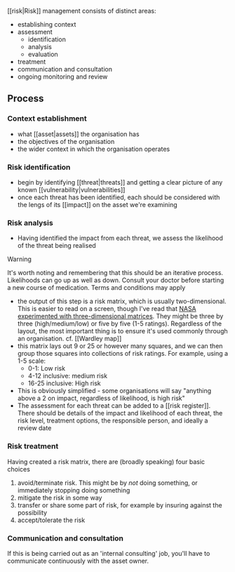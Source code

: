 [[risk|Risk]] management consists of distinct areas: 
- establishing context
- assessment
	- identification
	- analysis
	- evaluation
- treatment
- communication and consultation
- ongoing monitoring and review
## Process
### Context establishment
- what [[asset|assets]] the organisation has
- the objectives of the organisation
- the wider context in which the organisation operates

### Risk identification
- begin by identifying [[threat|threats]] and getting a clear picture of any known [[vulnerability|vulnerabilities]] 
- once each threat has been identified, each should be considered with the lengs of its [[impact]] on the asset we're examining

### Risk analysis
- Having identified the impact from each threat, we assess the likelihood of the threat being realised
>[!warning] 
>It's worth noting and remembering that this should be an iterative process. Likelihoods can go up as well as down. Consult your doctor before starting a new course of medication. Terms and conditions may apply

- the output of this step is a risk matrix, which is usually two-dimensional. This is easier to read on a screen, though I've read that [NASA experimented with three-dimensional matrices](https://ntrs.nasa.gov/api/citations/20100024129/downloads/20100024129.pdf). They might be three by three (high/medium/low) or five by five (1-5 ratings). Regardless of the layout, the most important thing is to ensure it's used commonly through an organisation. cf. [[Wardley map]]
- this matrix lays out 9 or 25 or however many squares, and we can then group those squares into collections of risk ratings. For example, using a 1-5 scale:
	- 0-1: Low risk
	- 4-12 inclusive: medium risk
	- 16-25 inclusive: High risk
- This is obviously simplified - some organisations will say "anything above a 2 on impact, regardless of likelihood, is high risk"
- The assessment for each threat can be added to a [[risk register]]. There should be details of the impact and likelihood of each threat, the risk level, treatment options, the responsible person, and ideally a review date

### Risk treatment
Having created a risk matrix, there are (broadly speaking) four basic choices
1. avoid/terminate risk. This might be by *not* doing something, or immediately stopping doing something
2. mitigate the risk in some way
3. transfer or share some part of risk, for example by insuring against the possibility
4. accept/tolerate the risk

### Communication and consultation
If this is being carried out as an 'internal consulting' job, you'll have to communicate continuously with the asset owner.